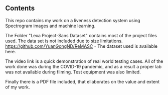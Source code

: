 ## Contents
This repo contains my work on a liveness detection system using Spectrogram images and machine learning.

The Folder "Lexa Project-Sans Dataset" contains most of the project files used. The data set is not included due to size limitations. 
https://github.com/YuanGongND/ReMASC - The dataset used is available here.

The video link is a quick demonstration of real world testing cases. All of the work done was during the COVID-19 pandemic, and as a result a proper lab was not available during filming. Test equipment was also limited. 

Finally there is a PDF file included, that ellaborates on the value and extent of my work. 

